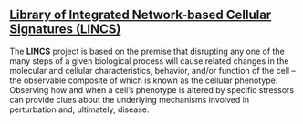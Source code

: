 ## [Library of Integrated Network-based Cellular Signatures (LINCS)](http://lincsportal.ccs.miami.edu/dcic-portal/)

The **LINCS** project is based on the premise that disrupting any one of the many steps of a given biological process will cause related changes in the molecular and cellular characteristics, behavior, and/or function of the cell – the observable composite of which is known as the cellular phenotype. Observing how and when a cell’s phenotype is altered by specific stressors can provide clues about the underlying mechanisms involved in perturbation and, ultimately, disease.